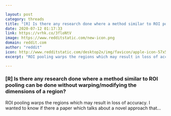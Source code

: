 ```yaml
---

layout: post
category: threads
title: "[R] Is there any research done where a method similar to ROI pooling can be done without warping/modifying the dimensions of a region?"
date: 2020-07-12 01:17:33
link: https://vrhk.co/3floNtV
image: https://www.redditstatic.com/new-icon.png
domain: reddit.com
author: "reddit"
icon: http://www.redditstatic.com/desktop2x/img/favicon/apple-icon-57x57.png
excerpt: "ROI pooling warps the regions which may result in loss of accuracy. I wanted to know if there a paper which talks about a novel approach that..."

---
```


### [R] Is there any research done where a method similar to ROI pooling can be done without warping/modifying the dimensions of a region?

ROI pooling warps the regions which may result in loss of accuracy. I wanted to know if there a paper which talks about a novel approach that...